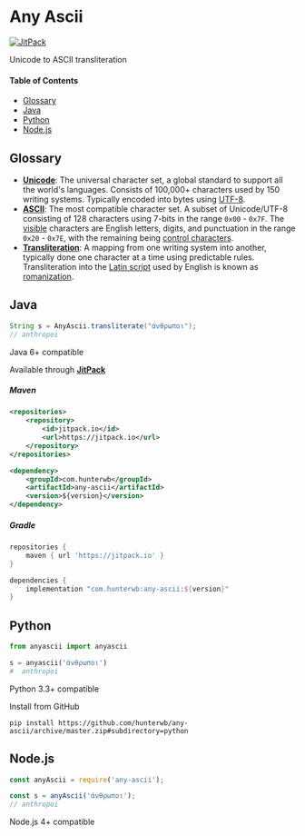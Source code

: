 # Any Ascii
[![JitPack](https://jitpack.io/v/com.hunterwb/any-ascii.svg)](https://jitpack.io/#com.hunterwb/any-ascii)

Unicode to ASCII transliteration

#### Table of Contents

- [Glossary](#glossary)
- [Java](#java)
- [Python](#python)
- [Node.js](#nodejs)

## Glossary

- [**Unicode**](https://en.wikipedia.org/wiki/Unicode):
The universal character set, a global standard to support all the world's languages.
Consists of 100,000+ characters used by 150 writing systems.
Typically encoded into bytes using [UTF-8](https://en.wikipedia.org/wiki/UTF-8).
- [**ASCII**](https://en.wikipedia.org/wiki/ASCII):
The most compatible character set.
A subset of Unicode/UTF-8 consisting of 128 characters using 7-bits in the range `0x00` - `0x7F`.
The [visible](https://en.wikipedia.org/wiki/ASCII#Printable_characters) characters are English letters, digits, and punctuation in the range `0x20` - `0x7E`,
with the remaining being [control characters](https://en.wikipedia.org/wiki/ASCII#Control_characters).
- [**Transliteration**](https://en.wikipedia.org/wiki/Transliteration):
A mapping from one writing system into another, typically done one character at a time using predictable rules.
Transliteration into the [Latin script](https://en.wikipedia.org/wiki/Latin_script) used by English is known as [romanization](https://en.wikipedia.org/wiki/Romanization).

## Java

```java
String s = AnyAscii.transliterate("άνθρωποι");
// anthropoi
```

Java 6+ compatible

Available through [**JitPack**](https://jitpack.io/#com.hunterwb/any-ascii)

##### Maven

```xml
<repositories>
    <repository>
        <id>jitpack.io</id>
        <url>https://jitpack.io</url>
    </repository>
</repositories>
```

```xml
<dependency>
    <groupId>com.hunterwb</groupId>
    <artifactId>any-ascii</artifactId>
    <version>${version}</version>
</dependency>
```

##### Gradle

```groovy
repositories {
    maven { url 'https://jitpack.io' }
}
```

```groovy
dependencies {
    implementation "com.hunterwb:any-ascii:${version}"
}
```

## Python

```python
from anyascii import anyascii

s = anyascii('άνθρωποι')
#  anthropoi
```

Python 3.3+ compatible

Install from GitHub

```
pip install https://github.com/hunterwb/any-ascii/archive/master.zip#subdirectory=python
```

## Node.js

```javascript
const anyAscii = require('any-ascii');

const s = anyAscii('άνθρωποι');
// anthropoi
```

Node.js 4+ compatible
